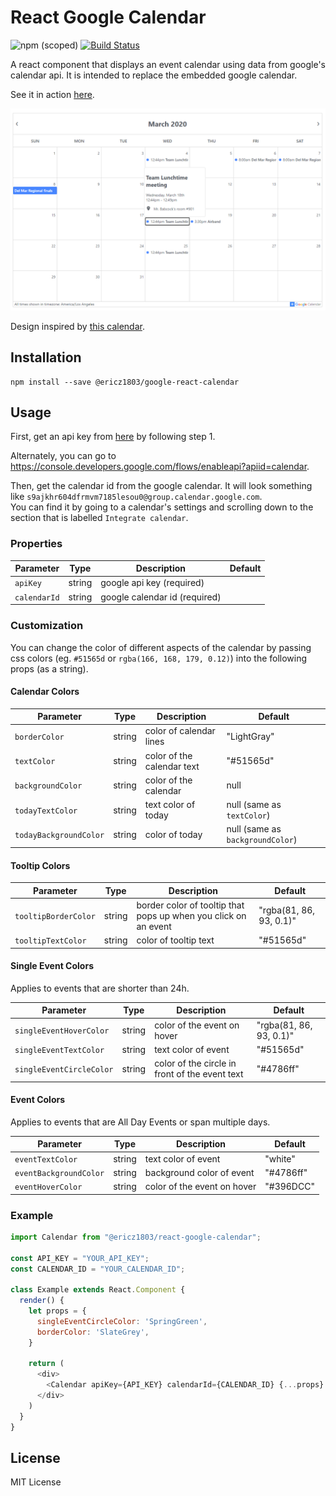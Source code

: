 # React Google Calendar

![npm (scoped)](https://img.shields.io/npm/v/@ericz1803/react-google-calendar) [![Build Status](https://travis-ci.com/ericz1803/react-google-calendar.svg?token=kgRjisW2saVwCyBzYyN5&branch=master)](https://travis-ci.com/ericz1803/react-google-calendar)   
  
A react component that displays an event calendar using data from google's calendar api. It is intended to replace the embedded google calendar.

See it in action [here](https://ericz1803.github.io/react-test-calendar/).

![picture of calendar](example.png)

Design inspired by [this calendar](https://codepen.io/knyttneve/pen/QVqyNg).

## Installation

```
npm install --save @ericz1803/google-react-calendar
```

## Usage

First, get an api key from [here](https://developers.google.com/calendar/quickstart/js) by following step 1.

Alternately, you can go to https://console.developers.google.com/flows/enableapi?apiid=calendar.

Then, get the calendar id from the google calendar. It will look something like `s9ajkhr604dfrmvm7185lesou0@group.calendar.google.com`.   
You can find it by going to a calendar's settings and scrolling down to the section that is labelled `Integrate calendar`.

### Properties
| Parameter             | Type   | Description                                                                                                                                 | Default |
|-----------------------|--------|---------------------------------------------------------------------------------------------------------------------------------------------|---------|
| `apiKey`              | string | google api key (required)                                                                                                                   |         |
| `calendarId`          | string | google calendar id (required)                                                                                                               |         |

### Customization

You can change the color of different aspects of the calendar by passing css colors (eg. `#51565d` or `rgba(166, 168, 179, 0.12)`) into the following props (as a string).

#### Calendar Colors
| Parameter              | Type   | Description                | Default                          |
|------------------------|--------|----------------------------|----------------------------------|
| `borderColor`          | string | color of calendar lines    | "LightGray"                      |
| `textColor`            | string | color of the calendar text | "#51565d"                        |
| `backgroundColor`      | string | color of the calendar      | null                             |
| `todayTextColor`       | string | text color of today        | null (same as `textColor`)       |
| `todayBackgroundColor` | string | color of today             | null (same as `backgroundColor`) |

#### Tooltip Colors
| Parameter            | Type   | Description                                                     | Default                 |
|----------------------|--------|-----------------------------------------------------------------|-------------------------|
| `tooltipBorderColor` | string | border color of tooltip that pops up when you click on an event | "rgba(81, 86, 93, 0.1)" |
| `tooltipTextColor`   | string | color of tooltip text                                           | "#51565d"               |

#### Single Event Colors 
Applies to events that are shorter than 24h.

| Parameter                | Type   | Description                                    | Default                 |
|--------------------------|--------|------------------------------------------------|-------------------------|
| `singleEventHoverColor`  | string | color of the event on hover                    | "rgba(81, 86, 93, 0.1)" |
| `singleEventTextColor`   | string | text color of event                            | "#51565d"               |
| `singleEventCircleColor` | string | color of the circle in front of the event text | "#4786ff"               |

#### Event Colors
Applies to events that are All Day Events or span multiple days.


| Parameter              | Type   | Description                 | Default   |
|------------------------|--------|-----------------------------|-----------|
| `eventTextColor`       | string | text color of event         | "white"   |
| `eventBackgroundColor` | string | background color of event   | "#4786ff" |
| `eventHoverColor`      | string | color of the event on hover | "#396DCC" |

### Example

```js
import Calendar from "@ericz1803/react-google-calendar";

const API_KEY = "YOUR_API_KEY";
const CALENDAR_ID = "YOUR_CALENDAR_ID";

class Example extends React.Component {
  render() {
    let props = {
      singleEventCircleColor: 'SpringGreen',
      borderColor: 'SlateGrey',
    }

    return (
      <div>
        <Calendar apiKey={API_KEY} calendarId={CALENDAR_ID} {...props} />
      </div>
    )
  }
}
```

## License
MIT License